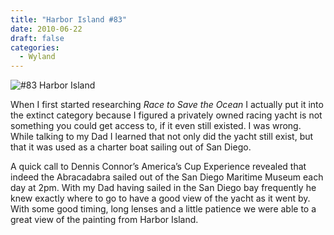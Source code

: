```yaml
---
title: "Harbor Island #83"
date: 2010-06-22
draft: false
categories:
  - Wyland
---
```

![#83 Harbor Island](../images/83-sandiego.jpg)

When I first started researching _Race to Save the Ocean_ I actually put it into the extinct category because I figured a privately owned racing yacht is not something you could get access to, if it even still existed. I was wrong. While talking to my Dad I learned that not only did the yacht still exist, but that it was used as a charter boat sailing out of San Diego.

A quick call to Dennis Connor’s America’s Cup Experience revealed that indeed the Abracadabra sailed out of the San Diego Maritime Museum each day at 2pm. With my Dad having sailed in the San Diego bay frequently he knew exactly where to go to have a good view of the yacht as it went by. With some good timing, long lenses and a little patience we were able to a great view of the painting from Harbor Island.
